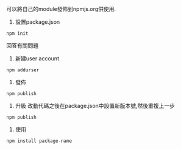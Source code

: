 可以將自己的module發佈到npmjs.org供使用.
1. 設置package.json
```
npm init
```
回答有關問題
1. 新建user account
```
npm addurser
```
1. 發佈
```
npm publish
```
1. 升級
改動代碼之後在package.json中設置新版本號,然後重複上一步
```
npm publish
```

1. 使用
```
npm install package-name
```
